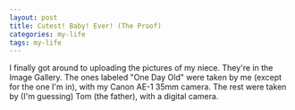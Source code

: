 ```yaml
---
layout: post
title: Cutest! Baby! Ever! (The Proof)
categories: my-life
tags: my-life
---
```

I finally got around to uploading the pictures of my niece.  They're in the Image Gallery.  The ones labeled "One Day Old" were taken by me (except for the one I'm in), with my Canon AE-1 35mm camera.  The rest were taken by (I'm guessing) Tom (the father), with a digital camera.